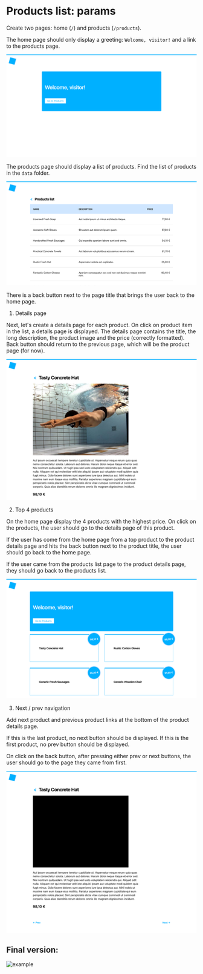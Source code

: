 # Products list: params

Create two pages: home (`/`) and products (`/products`).

The home page should only display a greeting: `Welcome, visitor!` and a link to the products page.

![example home page](example-home.png)

The products page should display a list of products. Find the list of products in the `data` folder. 

![example products list](example-producst-list.png)

There is a back button next to the page title that brings the user back to the home page.

1. Details page

Next, let's create a details page for each product. On click on product item in the list, a details page is displayed.
The details page contains the title, the long description, the product image and the price (correctly formatted).
Back button should return to the previous page, which will be the product page (for now).

![example product details page](example-product-details.png)

2. Top 4 products

On the home page display the 4 products with the highest price. On click on the products, the user should go to the details page of this product.

If the user has come from the home page from a top product to the product details page and hits the back button next to the product title, the user should go back to the home page.

If the user came from the products list page to the product details page, they should go back to the products list.

![example top 4 products](example-top-4.png)

3. Next / prev navigation

Add next product and previous product links at the bottom of the product details page.

If this is the last product, no next button should be displayed. If this is the first product, no prev button should be displayed.

On click on the back button, after pressing either prev or next buttons, the user should go to the page they came from first.

![example product details with navigation](example-product-details-navigation.png)

## Final version:

![example](example.gif)